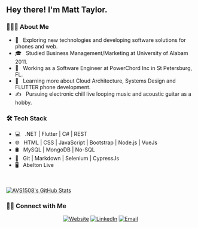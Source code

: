 <h2> Hey there! I'm Matt Taylor.</h2>

<h3> 👨🏻‍💻 About Me </h3>

- 🤔 &nbsp; Exploring new technologies and developing software solutions for phones and web.
- 🎓 &nbsp; Studied Business Management/Marketing at University of Alabam 2011.
- 💼 &nbsp; Working as a Software Engineer at PowerChord Inc in St Petersburg, FL.
- 🌱 &nbsp; Learning more about Cloud Architecture, Systems Design and FLUTTER phone development.
- ✍️ &nbsp; Pursuing electronic chill live looping music and acoustic guitar as a hobby.

<h3>🛠 Tech Stack</h3>

- 💻 &nbsp; .NET | Flutter | C# | REST
- 🌐 &nbsp; HTML | CSS | JavaScript | Bootstrap | Node.js | VueJs
- 🛢 &nbsp; MySQL | MongoDB | No-SQL
- 🔧 &nbsp; Git | Markdown | Selenium | CypressJs
- 🖥 &nbsp; Abelton Live

<br/>

[![AVS1508's GitHub Stats](https://github-readme-stats.vercel.app/api?username=maylortaylor&show_icons=true)](https://github.com/AVS1508)

<h3> 🤝🏻 Connect with Me </h3>

<p align="center">
<a href="https://www.https://maylortaylor.github.io/"><img alt="Website" src="https://img.shields.io/badge/Website-www.maylortaylor.github.io-blue?style=flat-square&logo=google-chrome"></a>
<a href="https://www.linkedin.com/in/maylortaylor/"><img alt="LinkedIn" src="https://img.shields.io/badge/LinkedIn-Matthew%20Taylor%20Singh-blue?style=flat-square&logo=linkedin"></a>
<a href="mailto:maylortaylor@gmail.com"><img alt="Email" src="https://img.shields.io/badge/Email-MaylorTaylor@gmail.com-blue?style=flat-square&logo=gmail"></a>
</p>
